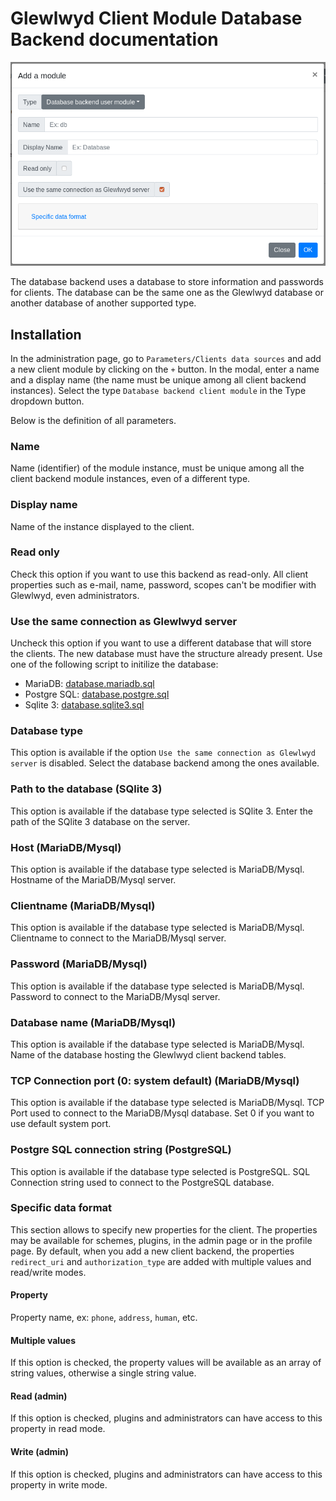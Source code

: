 # Glewlwyd Client Module Database Backend documentation

![mod-client-database](screenshots/mod-user-database.png)

The database backend uses a database to store information and passwords for clients. The database can be the same one as the Glewlwyd database or another database of another supported type.

## Installation

In the administration page, go to `Parameters/Clients data sources` and add a new client module by clicking on the `+` button. In the modal, enter a name and a display name (the name must be unique among all client backend instances).
Select the type `Database backend client module` in the Type dropdown button.

Below is the definition of all parameters.

### Name

Name (identifier) of the module instance, must be unique among all the client backend module instances, even of a different type.

### Display name

Name of the instance displayed to the client.

### Read only

Check this option if you want to use this backend as read-only. All client properties such as e-mail, name, password, scopes can't be modifier with Glewlwyd, even administrators.

### Use the same connection as Glewlwyd server

Uncheck this option if you want to use a different database that will store the clients. The new database must have the structure already present. Use one of the following script to initilize the database:

- MariaDB: [database.mariadb.sql](../src/client/database.mariadb.sql)
- Postgre SQL: [database.postgre.sql](../src/client/database.postgre.sql)
- Sqlite 3: [database.sqlite3.sql](../src/client/database.sqlite3.sql)

### Database type

This option is available if the option `Use the same connection as Glewlwyd server` is disabled.
Select the database backend among the ones available.

### Path to the database (SQlite 3)

This option is available if the database type selected is SQlite 3.
Enter the path of the SQlite 3 database on the server.

### Host (MariaDB/Mysql)

This option is available if the database type selected is MariaDB/Mysql.
Hostname of the MariaDB/Mysql server.

### Clientname (MariaDB/Mysql)

This option is available if the database type selected is MariaDB/Mysql.
Clientname to connect to the MariaDB/Mysql server.

### Password (MariaDB/Mysql)

This option is available if the database type selected is MariaDB/Mysql.
Password to connect to the MariaDB/Mysql server.

### Database name (MariaDB/Mysql)

This option is available if the database type selected is MariaDB/Mysql.
Name of the database hosting the Glewlwyd client backend tables.

### TCP Connection port (0: system default) (MariaDB/Mysql)

This option is available if the database type selected is MariaDB/Mysql.
TCP Port used to connect to the MariaDB/Mysql database. Set 0 if you want to use default system port.

### Postgre SQL connection string (PostgreSQL)

This option is available if the database type selected is PostgreSQL.
SQL Connection string used to connect to the PostgreSQL database.

### Specific data format

This section allows to specify new properties for the client. The properties may be available for schemes, plugins, in the admin page or in the profile page. By default, when you add a new client backend, the properties `redirect_uri` and `authorization_type` are added with multiple values and read/write modes.

#### Property

Property name, ex: `phone`, `address`, `human`, etc.

#### Multiple values

If this option is checked, the property values will be available as an array of string values, otherwise a single string value.

#### Read (admin)

If this option is checked, plugins and administrators can have access to this property in read mode.

#### Write (admin)

If this option is checked, plugins and administrators can have access to this property in write mode.

